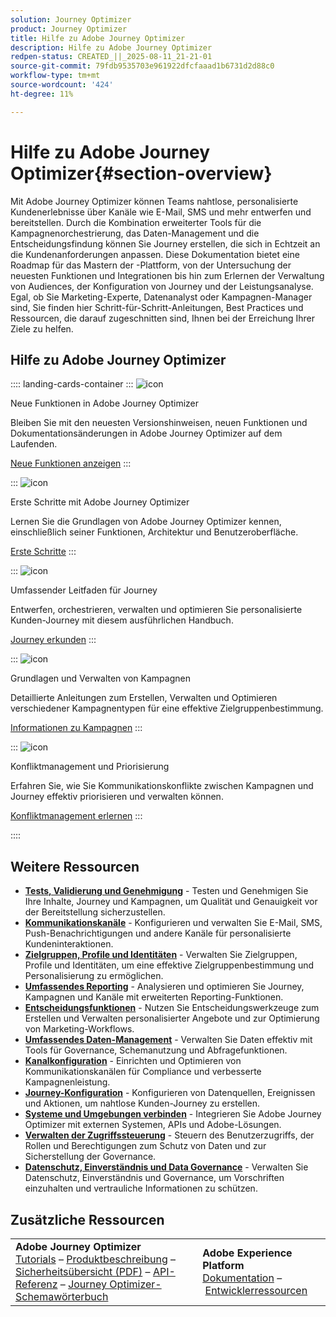 ```yaml
---
solution: Journey Optimizer
product: Journey Optimizer
title: Hilfe zu Adobe Journey Optimizer
description: Hilfe zu Adobe Journey Optimizer
redpen-status: CREATED_||_2025-08-11_21-21-01
source-git-commit: 79fdb9535703e961922dfcfaaad1b6731d2d88c0
workflow-type: tm+mt
source-wordcount: '424'
ht-degree: 11%

---
```



# Hilfe zu Adobe Journey Optimizer{#section-overview}

Mit Adobe Journey Optimizer können Teams nahtlose, personalisierte Kundenerlebnisse über Kanäle wie E-Mail, SMS und mehr entwerfen und bereitstellen. Durch die Kombination erweiterter Tools für die Kampagnenorchestrierung, das Daten-Management und die Entscheidungsfindung können Sie Journey erstellen, die sich in Echtzeit an die Kundenanforderungen anpassen. Diese Dokumentation bietet eine Roadmap für das Mastern der -Plattform, von der Untersuchung der neuesten Funktionen und Integrationen bis hin zum Erlernen der Verwaltung von Audiences, der Konfiguration von Journey und der Leistungsanalyse. Egal, ob Sie Marketing-Experte, Datenanalyst oder Kampagnen-Manager sind, Sie finden hier Schritt-für-Schritt-Anleitungen, Best Practices und Ressourcen, die darauf zugeschnitten sind, Ihnen bei der Erreichung Ihrer Ziele zu helfen.

## Hilfe zu Adobe Journey Optimizer

:::: landing-cards-container
:::
![icon](https://cdn.experienceleague.adobe.com/icons/list-check.svg?lang=de)

Neue Funktionen in Adobe Journey Optimizer

Bleiben Sie mit den neuesten Versionshinweisen, neuen Funktionen und Dokumentationsänderungen in Adobe Journey Optimizer auf dem Laufenden.

[Neue Funktionen anzeigen](whats-new-landing-page.md)
:::

:::
![icon](https://cdn.experienceleague.adobe.com/icons/circle-play.svg?lang=de)

Erste Schritte mit Adobe Journey Optimizer

Lernen Sie die Grundlagen von Adobe Journey Optimizer kennen, einschließlich seiner Funktionen, Architektur und Benutzeroberfläche.

[Erste Schritte](get-started-landing-page.md)
:::

:::
![icon](https://cdn.experienceleague.adobe.com/icons/code-branch.svg?lang=de)

Umfassender Leitfaden für Journey

Entwerfen, orchestrieren, verwalten und optimieren Sie personalisierte Kunden-Journey mit diesem ausführlichen Handbuch.

[Journey erkunden](orchestrate-journeys-landing-page.md)
:::

:::
![icon](https://cdn.experienceleague.adobe.com/icons/bullhorn.svg?lang=de)

Grundlagen und Verwalten von Kampagnen

Detaillierte Anleitungen zum Erstellen, Verwalten und Optimieren verschiedener Kampagnentypen für eine effektive Zielgruppenbestimmung.

[Informationen zu Kampagnen](campaigns-landing-page.md)
:::

:::
![icon](https://cdn.experienceleague.adobe.com/icons/scale-balanced.svg?lang=de)

Konfliktmanagement und Priorisierung

Erfahren Sie, wie Sie Kommunikationskonflikte zwischen Kampagnen und Journey effektiv priorisieren und verwalten können.

[Konfliktmanagement erlernen](conflict-prioritization-landing-page.md)
:::

::::


## Weitere Ressourcen

- **[Tests, Validierung und Genehmigung](test-landing-page.md)** - Testen und Genehmigen Sie Ihre Inhalte, Journey und Kampagnen, um Qualität und Genauigkeit vor der Bereitstellung sicherzustellen.
- **[Kommunikationskanäle](../using/channels/gs-channels.md)** - Konfigurieren und verwalten Sie E-Mail, SMS, Push-Benachrichtigungen und andere Kanäle für personalisierte Kundeninteraktionen.
- **[Zielgruppen, Profile und Identitäten](audiences-profiles-identities-landing-page.md)** - Verwalten Sie Zielgruppen, Profile und Identitäten, um eine effektive Zielgruppenbestimmung und Personalisierung zu ermöglichen.
- **[Umfassendes Reporting](reporting-landing-page.md)** - Analysieren und optimieren Sie Journey, Kampagnen und Kanäle mit erweiterten Reporting-Funktionen.
- **[Entscheidungsfunktionen](decisioning-landing-page.md)** - Nutzen Sie Entscheidungswerkzeuge zum Erstellen und Verwalten personalisierter Angebote und zur Optimierung von Marketing-Workflows.
- **[Umfassendes Daten-Management](data-management-landing-page.md)** - Verwalten Sie Daten effektiv mit Tools für Governance, Schemanutzung und Abfragefunktionen.
- **[Kanalkonfiguration](configuration-landing-page.md)** - Einrichten und Optimieren von Kommunikationskanälen für Compliance und verbesserte Kampagnenleistung.
- **[Journey-Konfiguration](configure-journeys-landing-page.md)** - Konfigurieren von Datenquellen, Ereignissen und Aktionen, um nahtlose Kunden-Journey zu erstellen.
- **[Systeme und Umgebungen verbinden](connect-systems-landing-page.md)** - Integrieren Sie Adobe Journey Optimizer mit externen Systemen, APIs und Adobe-Lösungen.
- **[Verwalten der Zugriffssteuerung](access-control-landing-page.md)** - Steuern des Benutzerzugriffs, der Rollen und Berechtigungen zum Schutz von Daten und zur Sicherstellung der Governance.
- **[Datenschutz, Einverständnis und Data Governance](privacy-landing-page.md)** - Verwalten Sie Datenschutz, Einverständnis und Governance, um Vorschriften einzuhalten und vertrauliche Informationen zu schützen.

## Zusätzliche Ressourcen

<table style="table-layout:fixed"><tr style="border: 0;">
<td><strong>Adobe Journey Optimizer</strong><br/>
<a href="https://experienceleague.adobe.com/docs/journey-optimizer-learn/tutorials/overview.html?lang=de" target="_blank">Tutorials</a> – <a href="https://helpx.adobe.com/de/legal/product-descriptions/adobe-journey-optimizer.html" target="_blank">Produktbeschreibung</a> – <a href="https://www.adobe.com/content/dam/cc/en/security/pdfs/AJO_SecurityOverview.pdf" target="_blank">Sicherheitsübersicht (PDF)</a> – <a href="https://developer.adobe.com/journey-optimizer-apis/" target="_blank">API-Referenz</a> – <a href="https://experienceleague.adobe.com/tools/ajo-schemas/schema-dictionary.html?lang=de" target="_blank">Journey Optimizer-Schemawörterbuch</a>

</td>
<td><strong>Adobe Experience Platform</strong><br/>
<a href="https://experienceleague.adobe.com/docs/experience-platform/landing/home.html?lang=de" target="_blank">Dokumentation</a> – <a href="https://www.adobe.com/de/experience-platform/documentation-and-developer-resources.html" target="_blank">Entwicklerressourcen</a>
</td>
</tr></table>

<!--table style="table-layout:auto"><tr style="border: 0;"><td><img src="using/assets/do-not-localize/newsletter.png"></td><td>
<b>Stay informed and elevate your Adobe Journey Optimizer experience!</b><br/>Sign up for our quarterly newsletter. Gain exclusive access to the latest product updates, captivating stories, real-world use cases, valuable tips, and more – all delivered directly to your inbox every quarter. <a href="https://www.adobe.com/subscription/Adobe_Journey_Optimizer_NL.html">Sign up today!</a></td></tr></table-->
